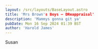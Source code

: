 ```yaml
---
layout: /src/layouts/BaseLayout.astro
title: 'Mrs Brown's Boys — DReappraisal'
description: 'Mammys gonna git ya'
pubDate: Mon 16 Sep 2024 01:39 BST
author: 'Harold James'
---
```

Susan
